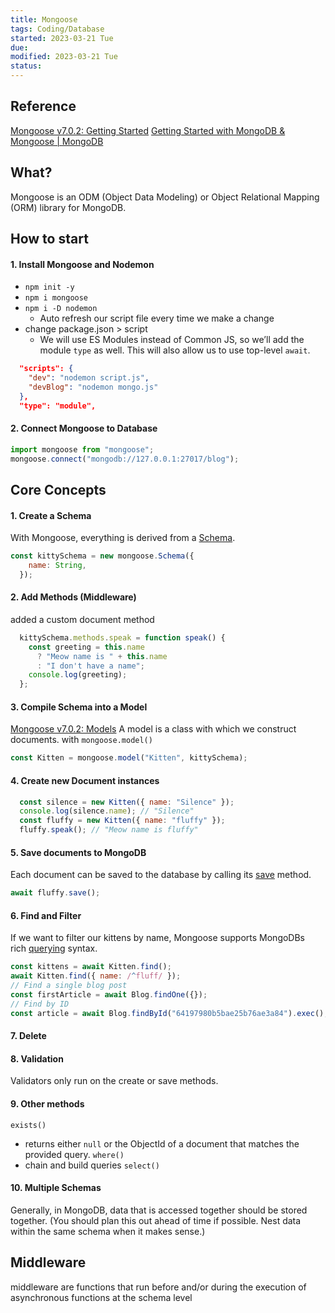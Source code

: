 ```yaml
---
title: Mongoose
tags: Coding/Database   
started: 2023-03-21 Tue
due: 
modified: 2023-03-21 Tue
status: 
---
```

## Reference
[Mongoose v7.0.2: Getting Started](https://mongoosejs.com/docs/index.html)
[Getting Started with MongoDB & Mongoose | MongoDB](https://www.mongodb.com/developer/languages/javascript/getting-started-with-mongodb-and-mongoose/)
## What?
Mongoose is an ODM (Object Data Modeling) or Object Relational Mapping (ORM) library for MongoDB.
## How to start
#### 1. Install Mongoose and Nodemon
- `npm init -y`
- `npm i mongoose`
- `npm i -D nodemon`
	- Auto refresh our script file every time we make a change
- change package.json > script
	- We will use ES Modules instead of Common JS, so we’ll add the module `type` as well. This will also allow us to use top-level `await`.
```json
  "scripts": {
    "dev": "nodemon script.js",
    "devBlog": "nodemon mongo.js"
  },
  "type": "module",
```
#### 2. Connect Mongoose to Database
```js
import mongoose from "mongoose";
mongoose.connect("mongodb://127.0.0.1:27017/blog");
```
## Core Concepts
#### 1. Create a Schema
With Mongoose, everything is derived from a [Schema](https://mongoosejs.com/docs/guide.html).
```js
const kittySchema = new mongoose.Schema({
    name: String,
  });
```
#### 2. Add Methods (Middleware)
added a custom document method
```js
  kittySchema.methods.speak = function speak() {
    const greeting = this.name
      ? "Meow name is " + this.name
      : "I don't have a name";
    console.log(greeting);
  };
```
#### 3. Compile Schema into a Model 
[Mongoose v7.0.2: Models](https://mongoosejs.com/docs/models.html)
A model is a class with which we construct documents.
with `mongoose.model()`
```js
const Kitten = mongoose.model("Kitten", kittySchema);
```
#### 4. Create new Document instances
```js
  const silence = new Kitten({ name: "Silence" });
  console.log(silence.name); // "Silence"
  const fluffy = new Kitten({ name: "fluffy" });
  fluffy.speak(); // "Meow name is fluffy"
```
#### 5. Save documents to MongoDB
Each document can be saved to the database by calling its [save](https://mongoosejs.com/docs/api/model.html#model_Model-save) method.
```js
await fluffy.save();
```
#### 6. Find and Filter
If we want to filter our kittens by name, Mongoose supports MongoDBs rich [querying](https://mongoosejs.com/docs/queries.html) syntax.
```js
const kittens = await Kitten.find();
await Kitten.find({ name: /^fluff/ });
// Find a single blog post
const firstArticle = await Blog.findOne({});
// Find by ID
const article = await Blog.findById("64197980b5bae25b76ae3a84").exec();
```
#### 7. Delete
#### 8. Validation
Validators only run on the create or save methods.
#### 9. Other methods
`exists()`
- returns either `null` or the ObjectId of a document that matches the provided query.
`where()`
- chain and build queries
`select()`
#### 10. Multiple Schemas
Generally, in MongoDB, data that is accessed together should be stored together. (You should plan this out ahead of time if possible. Nest data within the same schema when it makes sense.)
## Middleware
middleware are functions that run before and/or during the execution of asynchronous functions at the schema level
